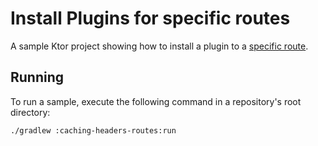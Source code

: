 # Install Plugins for specific routes

A sample Ktor project showing how to install a plugin to a [specific route](https://ktor.io/docs/plugins.html#install-route).

## Running

To run a sample, execute the following command in a repository's root directory:
```bash
./gradlew :caching-headers-routes:run
```
